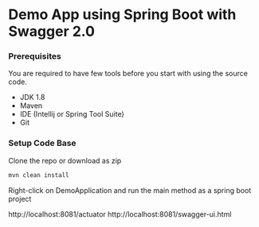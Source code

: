 # Demo App using Spring Boot with Swagger 2.0

### Prerequisites

You are required to have few tools before you start with using the source code.
- JDK 1.8
- Maven
- IDE (Intellij or Spring Tool Suite)
- Git

### Setup Code Base

Clone the repo or download as zip
```sh
mvn clean install
```
Right-click on DemoApplication and run the main method as a spring boot project

http://localhost:8081/actuator
http://localhost:8081/swagger-ui.html
